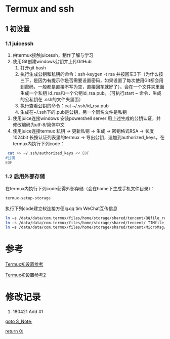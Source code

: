 # Termux and ssh
## 1 初设置
### 1.1 juicessh

1. 由termux接触juicessh，稍作了解与学习
2. 使用Git创建windows公钥并上传GitHub
    1. 打开git bash
    2. 执行生成公钥和私钥的命令：ssh-keygen -t rsa 并按回车3下（为什么按三下，是因为有提示你是否需要设置密码，如果设置了每次使用Git都会用到密码，一般都是直接不写为空，直接回车就好了）。会在一个文件夹里面生成一个私钥 id_rsa和一个公钥id_rsa.pub。（可执行start ~ 命令，生成的公私钥在 .ssh的文件夹里面）
    3. 执行查看公钥的命令：cat ~/.ssh/id_rsa.pub  
    4. 生成在~/.ssh下的.pub是公钥，另一个同名文件是私钥
3.	使用juice连接windows
安装powershell server 用上述生成的公钥认证，并修改编码为utf-8/简体中文
4.	使用juice连接termux
私钥 -> 更新私钥 -> 生成 -> 密钥格式RSA -> 长度1024bit
长按认证列表里的termux -> 导出公钥，追加到authorized_keys，在termux内执行下列code：
```Bash
 cat >> ~/.ssh/authorized_keys << EOF
#公钥
EOF
```

### 1.2 启用外部存储

在termux内执行下列code获得外部存储（会在home下生成手机文件目录）：
```Bash
termux-setup-storage
```
执行下列code建立软连接方便与qq tim WeChat互传信息
```Bash
ln –s /data/data/com.termux/files/home/storage/shared/tencent/QQfile_recv qq
ln –s /data/data/com.termux/files/home/storage/shared/tencent/ TIMfile_recv TIM
ln –s /data/data/com.termux/files/home/storage/shared/tencent/MicroMsg/Download Wechat
```

# 参考

[Termux初设置参考](https://www.cnblogs.com/learnpy/p/7350905.html)

[Termux初设置参考2](https://www.sfantree.com/termux_01/)

# 修改记录
1. 180421 Add #1

[goto S_Note;](../README.md)

[return 0;](#termux-and-ssh)
